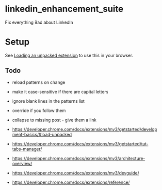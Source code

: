 # linkedin_enhancement_suite
Fix everything Bad about LinkedIn

# Setup
See [Loading an unpacked extension](https://developer.chrome.com/docs/extensions/mv3/getstarted/development-basics/#load-unpacked) to use this in your browser.

## Todo
- reload patterns on change
- make it case-sensitive if there are capital letters
- ignore blank lines in the patterns list
- override if you follow them
- collapse to missing post - give them a link

- https://developer.chrome.com/docs/extensions/mv3/getstarted/development-basics/#load-unpacked
- https://developer.chrome.com/docs/extensions/mv3/getstarted/tut-tabs-manager/
- https://developer.chrome.com/docs/extensions/mv3/architecture-overview/
- https://developer.chrome.com/docs/extensions/mv3/devguide/
- https://developer.chrome.com/docs/extensions/reference/

